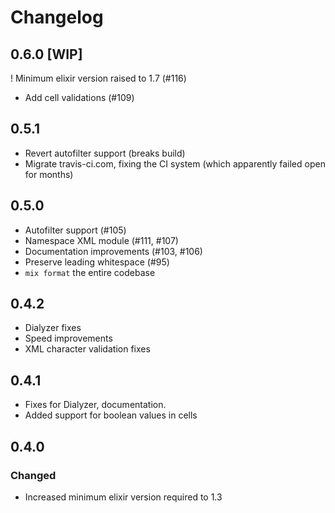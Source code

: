 # Changelog

## 0.6.0 [WIP]

! Minimum elixir version raised to 1.7 (#116)
- Add cell validations (#109)

## 0.5.1

- Revert autofilter support (breaks build)
- Migrate travis-ci.com, fixing the CI system (which apparently failed open for months) 

## 0.5.0

- Autofilter support (#105)
- Namespace XML module (#111, #107)
- Documentation improvements (#103, #106)
- Preserve leading whitespace (#95)
- `mix format` the entire codebase

## 0.4.2

- Dialyzer fixes
- Speed improvements
- XML character validation fixes

## 0.4.1

- Fixes for Dialyzer, documentation.
- Added support for boolean values in cells

## 0.4.0

### Changed

- Increased minimum elixir version required to 1.3
